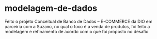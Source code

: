 # modelagem-de-dados

Feito o projeto Conceitual de Banco de Dados – E-COMMERCE da DIO em parceiria com a Suzano, no qual o foco é a venda de produtos, foi feito a modelagem e refinamento de acordo com o que foi proposto no desafio
